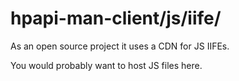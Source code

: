# hpapi-man-client/js/iife/

As an open source project it uses a CDN for JS IIFEs.

You would probably want to host JS files here.




